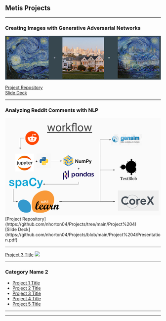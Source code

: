 ## Metis Projects

---

### Creating Images with Generative Adversarial Networks
<img src="images/capstone_thumbnail.png?raw=true"/>

[Project Repository](https://github.com/nhorton04/Projects/tree/main/Project_5)
<br>
[Slide Deck](https://github.com/nhorton04/Projects/blob/main/Project_5/Static_Capstone.pdf)


---
### Analyzing Reddit Comments with NLP
<img src="images/Screenshot from 2021-04-28 20-57-20.png?raw=true"/>
[Project Repository](https://github.com/nhorton04/Projects/tree/main/Project%204)
<br>
[Slide Deck](https://github.com/nhorton04/Projects/blob/main/Project%204/Presentation.pdf)

---
[Project 3 Title](http://example.com/)
<img src="images/dummy_thumbnail.jpg?raw=true"/>

---

### Category Name 2

- [Project 1 Title](http://example.com/)
- [Project 2 Title](http://example.com/)
- [Project 3 Title](http://example.com/)
- [Project 4 Title](http://example.com/)
- [Project 5 Title](http://example.com/)

---




---

